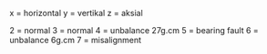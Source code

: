 x = horizontal
y = vertikal
z = aksial

2 = normal
3 = normal
4 = unbalance 27g.cm
5 = bearing fault
6 = unbalance 6g.cm
7 = misalignment
